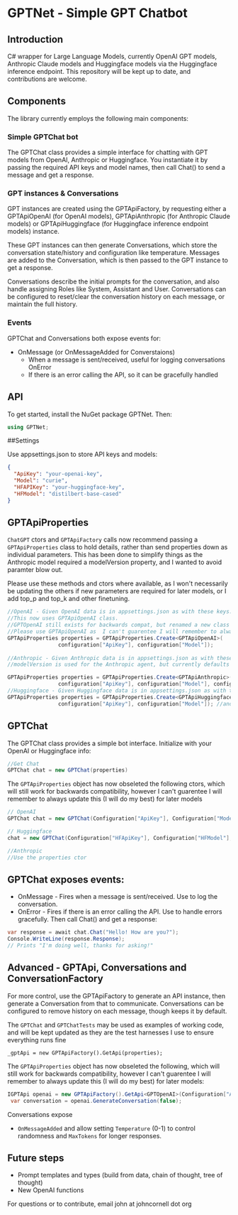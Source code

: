 # GPTNet - Simple GPT Chatbot
## Introduction

C# wrapper for Large Language Models, currently OpenAI GPT models, Anthropic Claude models and Huggingface models via the Huggingface inference endpoint. This repository will be kept up to date, and contributions are welcome.

## Components 

The library currently employs the following main components:

### Simple GPTChat bot

The GPTChat class provides a simple interface for chatting with GPT models from OpenAI, Anthropic or Huggingface. You instantiate it by passing the required API keys and model names, then call Chat() to send a message and get a response.

### GPT instances & Conversations
GPT instances are created using the GPTApiFactory, by requesting either a GPTApiOpenAI (for OpenAI models), GPTApiAnthropic (for Anthropic Claude models) or GPTApiHuggingface (for Huggingface inference endpoint models) instance.

These GPT instances can then generate Conversations, which store the conversation state/history and configuration like temperature. Messages are added to the Conversation, which is then passed to the GPT instance to get a response.

Conversations describe the initial prompts for the conversation, and also handle assigning Roles like System, Assistant and User. Conversations can be configured to reset/clear the conversation history on each message, or maintain the full history.

### Events
GPTChat and Conversations both expose events for:

* OnMessage (or OnMessageAdded for Converstaions) 
    * When a message is sent/received, useful for logging conversations
OnError 
    * If there is an error calling the API, so it can be gracefully handled

## API

To get started, install the NuGet package GPTNet. Then:
```csharp
using GPTNet;  
```

##Settings

Use appsettings.json to store API keys and models:

```json
{
  "ApiKey": "your-openai-key",
  "Model": "curie",  
  "HFAPIKey": "your-huggingface-key",     
  "HFModel": "distilbert-base-cased"  
}     
```

## GPTApiProperties
`ChatGPT` ctors and `GPTApiFactory` calls now recommend passing a `GPTApiProperties` class to hold details, rather than send properties down as individual parameters. This has been done to simplify things as the Anthropic model required a modelVersion property, and I wanted to avoid paramter blow out. 

Please use these methods and ctors where available, as I won't necessarily be updating the others if new parameters are required for later models, or I add top_p and top_k and other finetuning.

```csharp
//OpenAI - Given OpenAI data is in appsettings.json as with these keys.
//This now uses GPTApiOpenAI class. 
//GPTOpenAI still exists for backwards compat, but renamed a new class to keep to standards. 
//Please use GPTApiOpenAI as  I can't guarentee I will remember to always update GPTOpenAI (I will do my best) for later changes
GPTApiProperties properties = GPTApiProperties.Create<GPTApiOpenAI>(
                configuration["ApiKey"], configuration["Model"]); 
                
//Anthropic - Given Anthropic data is in appsettings.json as with these keys. 
//modelVersion is used for the Anthropic agent, but currently defaults to "2023-06-01", and temperature may also be passed

GPTApiProperties properties = GPTApiProperties.Create<GPTApiAnthropic>(
                configuration["ApiKey"], configuration["Model"], configuration["ModelVersion"]); 
//Huggingface - Given Huggingface data is in appsettings.json as with these keys.
GPTApiProperties properties = GPTApiProperties.Create<GPTApiHuggingface>(
                configuration["ApiKey"], configuration["Model"]); //and temperature may also be passed

```

## GPTChat
The GPTChat class provides a simple bot interface. Initialize with your OpenAI or Huggingface info:

```csharp
//Get Chat
GPTChat chat = new GPTChat(properties)
```

The `GPTApiProperties` object has now obseleted the following ctors, which will still work for backwards compatibility, however I can't guarentee I will remember to always update this (I will do my best) for later models
```csharp
// OpenAI       
GPTChat chat = new GPTChat(Configuration["ApiKey"], Configuration["Model"]);        

// Huggingface   
chat = new GPTChat(Configuration["HFApiKey"], Configuration["HFModel"], GPTApiType.Huggingface);  

//Anthropic
//Use the properties ctor
```

## GPTChat exposes events:

* OnMessage - Fires when a message is sent/received. Use to log the conversation.
* OnError - Fires if there is an error calling the API. Use to handle errors gracefully.
Then call Chat() and get a response:

```csharp
var response = await chat.Chat("Hello! How are you?");        
Console.WriteLine(response.Response);        
// Prints "I'm doing well, thanks for asking!"   
```

## Advanced - GPTApi, Conversations and ConversationFactory

For more control, use the GPTApiFactory to generate an API instance, then generate a Conversation from that to communicate. Conversations can be configured to remove history on each message, though keeps it by default.

The `GPTChat` and `GPTChatTests` may be used as examples of working code, and will be kept updated as they are the test harnesses I use to ensure everything runs fine

```
_gptApi = new GPTApiFactory().GetApi(properties);            
```
The `GPTApiProperties` object has now obseleted the following, which will still work for backwards compatibility, however I can't guarentee I will remember to always update this (I will do my best) for later models:

```csharp
IGPTApi openai = new GPTApiFactory().GetApi<GPTOpenAI>(Configuration["ApiKey"], Configuration["Model"]);//HttpClient (mainly used for tests), modelVersion (Anthropic requirement) and temperature can also be optionally passed
 var conversation = openai.GenerateConversation(false); 
```

Conversations expose 
* `OnMessageAdded` and allow setting `Temperature` (0-1) to control randomness and `MaxTokens` for longer responses.

## Future steps
* Prompt templates and types (build from data, chain of thought, tree of thought)
* New OpenAI functions

For questions or to contribute, email john at johncornell dot org
